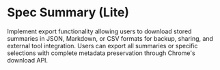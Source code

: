 # Spec Summary (Lite)

Implement export functionality allowing users to download stored summaries in JSON, Markdown, or CSV formats for backup, sharing, and external tool integration. Users can export all summaries or specific selections with complete metadata preservation through Chrome's download API.
